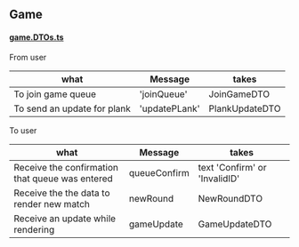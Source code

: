 ## Game

#### [game.DTOs.ts](..%2Fbackend%2Fsrc%2Fgame%2Fgame.DTOs.ts)

From user

| what                        | Message       | takes          |
|-----------------------------|---------------|----------------|
| To join game queue          | 'joinQueue'   | JoinGameDTO    |
| To send an update for plank | 'updatePLank' | PlankUpdateDTO |

To user

| what                                            | Message      | takes                         |
|-------------------------------------------------|--------------|-------------------------------|
| Receive the confirmation that queue was entered | queueConfirm | text 'Confirm' or 'InvalidID' |
| Receive the the data to render new match        | newRound     | NewRoundDTO                   |
| Receive an update while rendering               | gameUpdate   | GameUpdateDTO                 |
